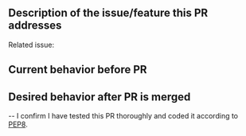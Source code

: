 ## Description of the issue/feature this PR addresses

Related issue:

## Current behavior before PR

## Desired behavior after PR is merged

--
I confirm I have tested this PR thoroughly and coded it according to [PEP8][1].

[1]: https://www.python.org/dev/peps/pep-0008
